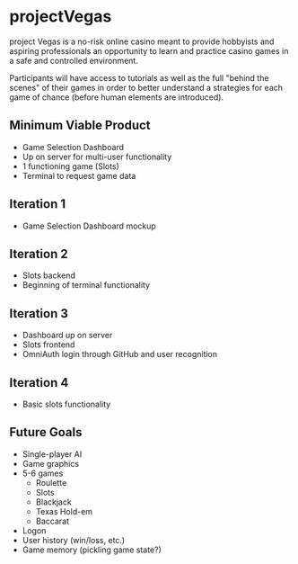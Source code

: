 # projectVegas
project Vegas is a no-risk online casino meant to provide hobbyists and aspiring professionals an opportunity to learn and practice casino games in a safe and controlled environment.

Participants will have access to tutorials as well as the full "behind the scenes" of their games in order to better understand a strategies for each game of chance (before human elements are introduced).



## Minimum Viable Product
+ Game Selection Dashboard
+ Up on server for multi-user functionality
+ 1 functioning game (Slots)
+ Terminal to request game data

## Iteration 1
+ Game Selection Dashboard mockup

## Iteration 2
+ Slots backend
+ Beginning of terminal functionality

## Iteration 3
+ Dashboard up on server
+ Slots frontend
+ OmniAuth login through GitHub and user recognition

## Iteration 4
+ Basic slots functionality

## Future Goals
+ Single-player AI
+ Game graphics
+ 5-6 games
    * Roulette
    * Slots
    * Blackjack
    * Texas Hold-em
    * Baccarat
+ Logon
+ User history (win/loss, etc.)
+ Game memory (pickling game state?)
